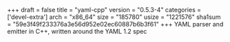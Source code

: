 +++
draft = false
title = "yaml-cpp"
version = "0.5.3-4"
categories = ['devel-extra']
arch = "x86_64"
size = "185780"
usize = "1221576"
sha1sum = "59e3f49f233376a3e56d952e02ec60887b6b3f61"
+++
YAML parser and emitter in C++, written around the YAML 1.2 spec